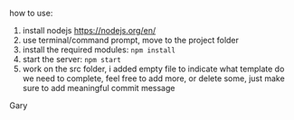 how to use:
1. install nodejs https://nodejs.org/en/
2. use terminal/command prompt, move to the project folder
3. install the required modules: `npm install`
4. start the server: `npm start`
5. work on the src folder, i added empty file to indicate what template do we need to complete, feel free to add more, or delete some, just make sure to add meaningful commit message


Gary
